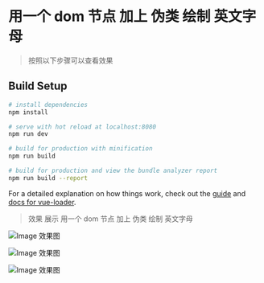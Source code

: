 # 用一个 dom 节点 加上 伪类 绘制 英文字母

> 按照以下步骤可以查看效果

## Build Setup

``` bash
# install dependencies
npm install

# serve with hot reload at localhost:8080
npm run dev

# build for production with minification
npm run build

# build for production and view the bundle analyzer report
npm run build --report
```

For a detailed explanation on how things work, check out the [guide](http://vuejs-templates.github.io/webpack/) and [docs for vue-loader](http://vuejs.github.io/vue-loader).


> 效果 展示 用一个 dom 节点 加上 伪类 绘制 英文字母

![Image 效果图](https://github.com/ivanYF/css-letter/blob/master/src/assets/1.png)

![Image 效果图](https://github.com/ivanYF/css-letter/blob/master/src/assets/2.png)

![Image 效果图](https://github.com/ivanYF/css-letter/blob/master/src/assets/3.png)



